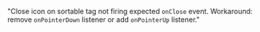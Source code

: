 "Close icon on sortable tag not firing expected `onClose` event. Workaround: remove `onPointerDown` listener or add `onPointerUp` listener."
